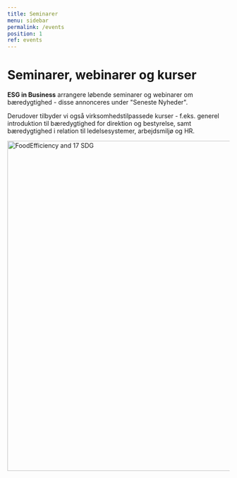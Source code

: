 ```yaml
---
title: Seminarer
menu: sidebar
permalink: /events
position: 1
ref: events
---
```


# Seminarer, webinarer og kurser

**ESG in Business** arrangere løbende seminarer og webinarer om bæredygtighed - disse annonceres under "Seneste Nyheder".

Derudover tilbyder vi også virksomhedstilpassede kurser - f.eks. generel introduktion til bæredygtighed for direktion og bestyrelse, samt bæredygtighed i relation til ledelsesystemer, arbejdsmiljø og HR. 

<img width="747" alt="FoodEfficiency and 17 SDG" src="https://user-images.githubusercontent.com/75361000/139698456-3f0d263a-f332-4bd0-b279-8c7c040b6357.png">
